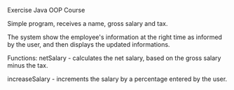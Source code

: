 Exercise Java OOP Course

Simple program, receives a name, gross salary and tax.

The system show the employee's information at the right time as informed by the user, and then displays the updated informations.

Functions:
netSalary - calculates the net salary, based on the gross salary minus the tax.

increaseSalary - increments the salary by a percentage entered by the user.